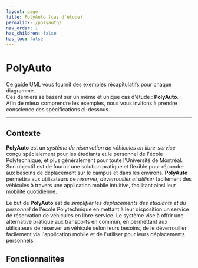```yaml
---
layout: page
title: PolyAuto (cas d'étude)
permalink: /polyauto/
nav_order: 1
has_children: false
has_toc: false
---
```



# PolyAuto
Ce guide UML vous fournit des exemples récapitulatifs pour chaque diagramme.  
Ces derniers se basent sur un même et unique cas d'étude : **PolyAuto**.  
Afin de mieux comprendre les exemples, nous vous invitons à prendre conscience des spécifications ci-dessous.

---

## Contexte  
**PolyAuto** est un *système de réservation de véhicules en libre-service* conçu spécialement pour les étudiants et le personnel de l'école Polytechnique, et plus généralement pour toute l'Université de Montréal. Son objectif est de fournir une solution pratique et flexible pour répondre aux besoins de déplacement sur le campus et dans les environs. **PolyAuto** permettra aux utilisateurs de *réserver, déverrouiller et utiliser* facilement des véhicules à travers une application mobile intuitive, facilitant ainsi leur mobilité quotidienne.  

Le but de **PolyAuto** est de *simplifier les déplacements des étudiants et du personnel* de l'école Polytechnique en mettant à leur disposition un service de réservation de véhicules en libre-service. Le système vise à offrir une alternative pratique aux transports en commun, en permettant aux utilisateurs de réserver un véhicule selon leurs besoins, de le déverrouiller facilement via l'application mobile et de l'utiliser pour leurs déplacements personnels.

## Fonctionnalités

